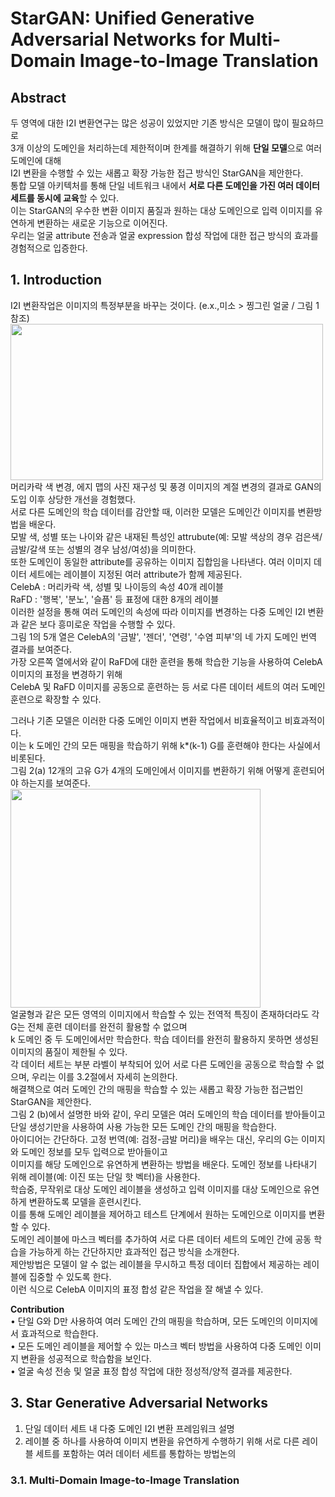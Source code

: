 # StarGAN: Unified Generative Adversarial Networks for Multi-Domain Image-to-Image Translation

## Abstract
두 영역에 대한 I2I 변환연구는 많은 성공이 있었지만 기존 방식은 모델이 많이 필요하므로  
3개 이상의 도메인을 처리하는데 제한적이며 한계를 해결하기 위해 **단일 모델**으로 여러 도메인에 대해  
I2I 변환을 수행할 수 있는 새롭고 확장 가능한 접근 방식인 StarGAN을 제안한다.  
통합 모델 아키텍처를 통해 단일 네트워크 내에서 **서로 다른 도메인을 가진 여러 데이터 세트를 동시에 교육**할 수 있다.  
이는 StarGAN의 우수한 변환 이미지 품질과 원하는 대상 도메인으로 입력 이미지를 유연하게 변환하는 새로운 기능으로 이어진다.  
우리는 얼굴 attribute 전송과 얼굴 expression 합성 작업에 대한 접근 방식의 효과를 경험적으로 입증한다.  

## 1. Introduction
I2I 변환작업은 이미지의 특정부분을 바꾸는 것이다. (e.x.,미소 > 찡그린 얼굴 / 그림 1 참조)  
<img src = "https://user-images.githubusercontent.com/40943064/133195077-8a616cdf-fc14-4105-b2e1-130fb8f6bc27.png" width=500 height=250>  
머리카락 색 변경, 에지 맵의 사진 재구성 및 풍경 이미지의 계절 변경의 결과로 GAN의 도입 이후 상당한 개선을 경험했다.  
서로 다른 도메인의 학습 데이터를 감안할 때, 이러한 모델은 도메인간 이미지를 변환방법을 배운다.  
모발 색, 성별 또는 나이와 같은 내재된 특성인 attrubute(예: 모발 색상의 경우 검은색/금발/갈색 또는 성별의 경우 남성/여성)을 의미한다.  
또한 도메인이 동일한 attribute를 공유하는 이미지 집합임을 나타낸다. 여러 이미지 데이터 세트에는 레이블이 지정된 여러 attribute가 함께 제공된다.  
CelebA : 머리카락 색, 성별 및 나이등의 속성 40개 레이블  
RaFD : '행복', '분노', '슬픔' 등 표정에 대한 8개의 레이블  
이러한 설정을 통해 여러 도메인의 속성에 따라 이미지를 변경하는 다중 도메인 I2I 변환과 같은 보다 흥미로운 작업을 수행할 수 있다.  
그림 1의 5개 열은 CelebA의 '금발', '젠더', '연령', '수염 피부'의 네 가지 도메인 번역 결과를 보여준다.  
가장 오른쪽 열에서와 같이 RaFD에 대한 훈련을 통해 학습한 기능을 사용하여 CelebA 이미지의 표정을 변경하기 위해  
CelebA 및 RaFD 이미지를 공동으로 훈련하는 등 서로 다른 데이터 세트의 여러 도메인 훈련으로 확장할 수 있다.  
  
그러나 기존 모델은 이러한 다중 도메인 이미지 변환 작업에서 비효율적이고 비효과적이다.  
이는 k 도메인 간의 모든 매핑을 학습하기 위해 k*(k-1) G를 훈련해야 한다는 사실에서 비롯된다.  
그림 2(a) 12개의 고유 G가 4개의 도메인에서 이미지를 변환하기 위해 어떻게 훈련되어야 하는지를 보여준다.  
<img src = "https://user-images.githubusercontent.com/40943064/133195421-52641469-768c-4487-a4ae-7e630bd9d7eb.png" width=400 height=350>  
얼굴형과 같은 모든 영역의 이미지에서 학습할 수 있는 전역적 특징이 존재하더라도 각 G는 전체 훈련 데이터를 완전히 활용할 수 없으며  
k 도메인 중 두 도메인에서만 학습한다. 학습 데이터를 완전히 활용하지 못하면 생성된 이미지의 품질이 제한될 수 있다.  
각 데이터 세트는 부분 라벨이 부착되어 있어 서로 다른 도메인을 공동으로 학습할 수 없으며, 우리는 이를 3.2절에서 자세히 논의한다.  
해결책으로 여러 도메인 간의 매핑을 학습할 수 있는 새롭고 확장 가능한 접근법인 StarGAN을 제안한다.  
그림 2 (b)에서 설명한 바와 같이, 우리 모델은 여러 도메인의 학습 데이터를 받아들이고 단일 생성기만을 사용하여 사용 가능한 모든 도메인 간의 매핑을 학습한다.  
아이디어는 간단하다. 고정 번역(예: 검정-금발 머리)을 배우는 대신, 우리의 G는 이미지와 도메인 정보를 모두 입력으로 받아들이고  
이미지를 해당 도메인으로 유연하게 변환하는 방법을 배운다. 도메인 정보를 나타내기 위해 레이블(예: 이진 또는 단일 핫 벡터)을 사용한다.  
학습중, 무작위로 대상 도메인 레이블을 생성하고 입력 이미지를 대상 도메인으로 유연하게 변환하도록 모델을 훈련시킨다.  
이를 통해 도메인 레이블을 제어하고 테스트 단계에서 원하는 도메인으로 이미지를 변환할 수 있다.  
도메인 레이블에 마스크 벡터를 추가하여 서로 다른 데이터 세트의 도메인 간에 공동 학습을 가능하게 하는 간단하지만 효과적인 접근 방식을 소개한다.  
제안방법은 모델이 알 수 없는 레이블을 무시하고 특정 데이터 집합에서 제공하는 레이블에 집중할 수 있도록 한다.  
이런 식으로 CelebA 이미지의 표정 합성 같은 작업을 잘 해낼 수 있다.  

**Contribution**  
• 단일 G와 D만 사용하여 여러 도메인 간의 매핑을 학습하며, 모든 도메인의 이미지에서 효과적으로 학습한다.  
• 모든 도메인 레이블을 제어할 수 있는 마스크 벡터 방법을 사용하여 다중 도메인 이미지 변환을 성공적으로 학습함을 보인다.  
• 얼굴 속성 전송 및 얼굴 표정 합성 작업에 대한 정성적/양적 결과를 제공한다.  

## 3. Star Generative Adversarial Networks
1. 단일 데이터 세트 내 다중 도메인 I2I 변환 프레임워크 설명  
2. 레이블 중 하나를 사용하여 이미지 변환을 유연하게 수행하기 위해 서로 다른 레이블 세트를 포함하는 여러 데이터 세트를 통합하는 방법논의  

### 3.1. Multi-Domain Image-to-Image Translation
